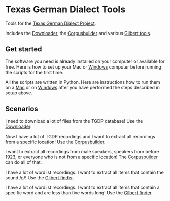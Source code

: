 # Texas German Dialect Tools
Tools for the [Texas German Dialect Project](http://tgdp.org/). 

Includes the [Downloader](https://github.com/tgdp/tgdp/blob/master/summer16/downloader/README.MD), the [Corpusbuilder](https://github.com/tgdp/tgdp/blob/master/summer16/corpusbuilder/README.MD) and various [Gilbert tools](https://github.com/tgdp/tgdp/blob/master/summer16/gilberttools/README.md). 

## Get started
The software you need is already installed on your computer or available for free. Here is how to set up your Mac or [Windows](https://github.com/tgdp/tools/blob/master/setup_windows.MD) computer before running the scripts for the first time. 

All the scripts are written in Python. Here are instructions how to run them on a [Mac](https://github.com/tgdp/tools/blob/master/run_mac.MD) or on [Windows](https://github.com/tgdp/tools/blob/master/run_windows.MD) after you have performed the steps described in setup above. 

## Scenarios
I need to download a lot of files from the TGDP database! Use the [Downloader](https://github.com/tgdp/tgdp/blob/master/summer16/downloader/README.MD).

Now I have a lot of TGDP recordings and I want to extract all recordings from a specific location! Use the [Corpusbuilder](https://github.com/tgdp/tgdp/blob/master/summer16/corpusbuilder/README.MD).

I want to extract all recordings from male speakers, speakers born before 1923, or everyone who is not from a specific location! The [Corpusbuilder](https://github.com/tgdp/tgdp/blob/master/summer16/corpusbuilder/README.MD) can do all of that. 

I have a lot of wordlist recordings. I want to extract all items that contain the sound /ʁ/! Use the [Gilbert finder](https://github.com/tgdp/tgdp/blob/master/summer16/gilberttools/README.md). 

I have a lot of wordlist recordings. I want to extract all items that contain a specific word and are less than five words long! Use the [Gilbert finder](https://github.com/tgdp/tgdp/blob/master/summer16/gilberttools/README.md). 


